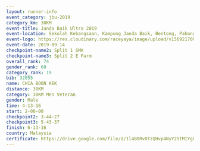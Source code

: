 ```yaml
---
layout: runner-info 
event_category: jbu-2019 
category_km: 30KM 
event-title: Janda Baik Ultra 2019
event-location: Sekolah Kebangsaan, Kampung Janda Baik, Bentong, Pahang, Malaysia 
event-logo: https://res.cloudinary.com/raceyaya/image/upload/v1569217009/logo/janda-baik_vch1pc.jpg 
event-date: 2019-09-14 
checkpoint-name2: Split 1 SMK 
checkpoint-name3: Split 2 E Farm 
overall_rank: 74
gender_rank: 60
category_rank: 19
bib: 32055
name: CHIA BOON KEK
distance: 30KM
category: 30KM Men Veteran
gender: Male
time: 4-13-16
start: 2-00-00
checkpoint2: 3-44-27
checkpoint3: 5-43-37
finish: 6-13-16
country: Malaysia
certificate: https://drive.google.com/file/d/1l4B0RvOTzQHvp4NyY25TMIYgOmjiQdyr/view?usp=sharing
---
```

